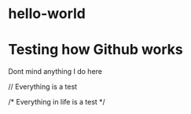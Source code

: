 # hello-world
# Testing how Github works
Dont mind anything I do here

// Everything is a test

/* Everything in life is a test */

